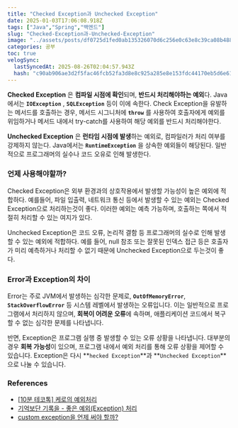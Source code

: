 ```yaml
---
title: "Checked Exception과 Unchecked Exception"
date: 2025-01-03T17:06:08.918Z
tags: ["Java","Spring","백엔드"]
slug: "Checked-Exception과-Unchecked-Exception"
image: "../assets/posts/df0725d1fed0ab135326070d6c256e0c63e8c39ca08b488fd5d523bdd9395694.png"
categories: 공부
toc: true
velogSync:
  lastSyncedAt: 2025-08-26T02:04:57.943Z
  hash: "c90ab906ae3d2f5fac46fcb52fa3d8e8c925a285e8e153fdc44170eb5d6e61d2"
---
```


**Checked Exception** 은 **컴파일 시점에 확인**되며, **반드시 처리해야하는 예외**다. Java에서는 **`IOException`** , **`SQLException`** 등이 이에 속한다. Check Exception을 유발하는 메서드를 호출하는 경우, 메서드 시그니처에 **`throw`** 를 사용하여 호출자에게 예외를 위임하거나 메서드 내에서 try-catch를 사용하여 해당 예외를 반드시 처리해야한다.

**Unchecked Exception** 은 **런타임 시점에 발생**하는 예외로, 컴파일러가 처리 여부를 강제하지 않는다. Java에서는 **`RuntimeException`** 을 상속한 예외들이 해당된다. 일반적으로 프로그래머의 실수나 코드 오유로 인해 발생한다.

### 언제 사용해야할까?
Checked Exception은 외부 환경과의 상호작용에서 발생할 가능성이 높은 예외에 적합하다. 예를들어, 파일 입출력, 네트워크 통신 등에서 발생할 수 있는 예외는 Checked Exception으로 처리하는것이 좋다. 이러한 예외는 예측 가능하며, 호출하는 쪽에서 적절히 처리할 수 있는 여지가 있다.

Unchecked Exception은 코드 오류, 논리적 결함 등 프로그래머의 실수로 인해 발생할 수 있는 예외에 적합하다. 예를 들어, null 참조 또는 잘못된 인덱스 접근 등은 호출자가 미리 예측하거나 처리할 수 없기 때문에 Unchecked Exception으로 두는것이 좋다.

### Error과 Exception의 차이
Error는 주로 JVM에서 발생하는 심각한 문제로, **`OutOfMemoryError`**, **`StackOverflowError`** 등 시스템 레벨에서 발생하는 오류입니다. 이는 일반적으로 프로그램에서 처리하지 않으며, **회복이 어려운 오류**에 속하며, 애플리케이션 코드에서 복구할 수 없는 심각한 문제를 나타냅니다.

반면, Exception은 프로그램 실행 중 발생할 수 있는 오류 상황을 나타냅니다. 대부분의 경우 **회복 가능성**이 있으며, 프로그램 내에서 예외 처리를 통해 오류 상황을 제어할 수 있습니다. Exception은 다시 **`hecked Exception`**과 **`Unchecked Exception`**으로 나눌 수 있습니다.

### References
- [[10분 테코톡] 케로의 예외처리](https://youtu.be/mrrEPbGF6hQ?si=CKhaV9Gwu4Qx97Y1)
- [기억보단 기록을 - 좋은 예외(Exception) 처리](https://jojoldu.tistory.com/734)
- [custom exception을 언제 써야 할까?](https://tecoble.techcourse.co.kr/post/2020-08-17-custom-exception/)
